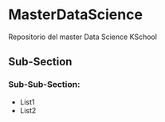 # MasterDataScience
Repositorio del master Data Science KSchool

## Sub-Section
### Sub-Sub-Section:

* List1
* List2
